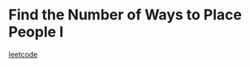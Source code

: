 Find the Number of Ways to Place People I
=========================================
[leetcode](https://leetcode.com/problems/find-the-number-of-ways-to-place-people-i)
